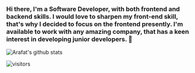 ### Hi there, I'm a Software Developer, with both frontend and backend skills. I would love to sharpen my front-end skill, that's why I decided to focus on the frontend presently. I'm available to work with any amazing company, that has a keen interest in developing junior developers. 👋



![Arafat's github stats](https://github-readme-stats.vercel.app/api?username=haraphat01&show_icons=true&theme=radical)


![visitors](https://visitor-badge.glitch.me/badge?page_id=page.id)

<!--
**haraphat01/haraphat01** is a ✨ _special_ ✨ repository because its `README.md` (this file) appears on your GitHub profile.

Here are some ideas to get you started:

- 🔭 I’m currently working on ...
- 🌱 I’m currently learning ...
- 👯 I’m looking to collaborate on ...
- 🤔 I’m looking for help with ...
- 💬 Ask me about ...
- 📫 How to reach me: ...
- 😄 Pronouns: ...
- ⚡ Fun fact: ...
-->

